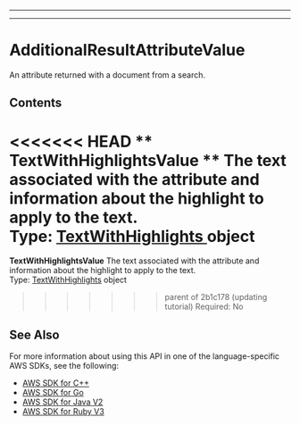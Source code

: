 --------

--------

# AdditionalResultAttributeValue<a name="API_AdditionalResultAttributeValue"></a>

An attribute returned with a document from a search\.

## Contents<a name="API_AdditionalResultAttributeValue_Contents"></a>

<<<<<<< HEAD
 ** TextWithHighlightsValue **   <a name="Kendra-Type-AdditionalResultAttributeValue-TextWithHighlightsValue"></a>
The text associated with the attribute and information about the highlight to apply to the text\.  
Type: [ TextWithHighlights ](API_TextWithHighlights.md) object  
=======
 **TextWithHighlightsValue**   <a name="Kendra-Type-AdditionalResultAttributeValue-TextWithHighlightsValue"></a>
The text associated with the attribute and information about the highlight to apply to the text\.  
Type: [TextWithHighlights](API_TextWithHighlights.md) object  
>>>>>>> parent of 2b1c178 (updating tutorial)
Required: No

## See Also<a name="API_AdditionalResultAttributeValue_SeeAlso"></a>

For more information about using this API in one of the language\-specific AWS SDKs, see the following:
+  [ AWS SDK for C\+\+](https://docs.aws.amazon.com/goto/SdkForCpp/kendra-2019-02-03/AdditionalResultAttributeValue) 
+  [ AWS SDK for Go](https://docs.aws.amazon.com/goto/SdkForGoV1/kendra-2019-02-03/AdditionalResultAttributeValue) 
+  [ AWS SDK for Java V2](https://docs.aws.amazon.com/goto/SdkForJavaV2/kendra-2019-02-03/AdditionalResultAttributeValue) 
+  [ AWS SDK for Ruby V3](https://docs.aws.amazon.com/goto/SdkForRubyV3/kendra-2019-02-03/AdditionalResultAttributeValue) 
